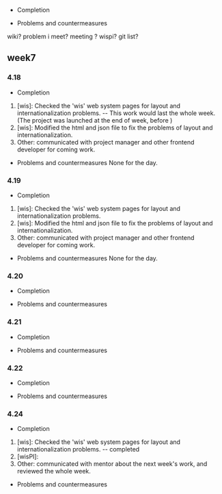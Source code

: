 - Completion


- Problems and countermeasures

wiki? problem i meet? meeting ? wispi? git list?   
## week7
### 4.18
- Completion
1. [wis]: Checked the 'wis' web system pages for layout and internationalization problems. -- This work would last the whole week. (The project was launched at the end of week, before )
2. [wis]: Modified the html and json file to fix the problems of layout and internationalization. 
3. Other: communicated with project manager and other frontend developer for coming work.

- Problems and countermeasures
None for the day.

### 4.19
- Completion
1. [wis]: Checked the 'wis' web system pages for layout and internationalization problems.
2. [wis]: Modified the html and json file to fix the problems of layout and internationalization. 
3. Other: communicated with project manager and other frontend developer for coming work.

- Problems and countermeasures
None for the day.

### 4.20
- Completion


- Problems and countermeasures


### 4.21
- Completion


- Problems and countermeasures


### 4.22
- Completion


- Problems and countermeasures


### 4.24
- Completion

1. [wis]: Checked the 'wis' web system pages for layout and internationalization problems. -- completed
2. [wisPI]: 
3. Other: communicated with mentor about the next week's work, and reviewed the whole week. 
- Problems and countermeasures
